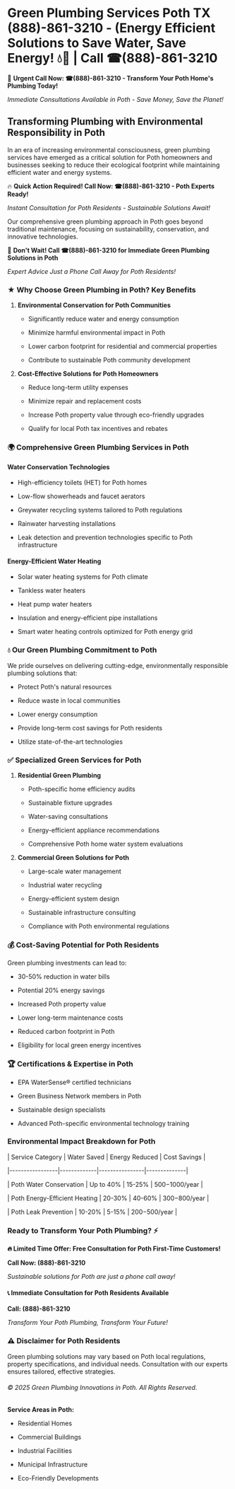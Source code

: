 # Green Plumbing Services Poth TX (888)-861-3210 - (Energy Efficient Solutions to Save Water, Save Energy! 💧🌿 | Call ☎(888)-861-3210

🚨 **Urgent Call Now: ☎(888)-861-3210 - Transform Your Poth Home's Plumbing Today!**
*Immediate Consultations Available in Poth - Save Money, Save the Planet!*

## Transforming Plumbing with Environmental Responsibility in Poth

In an era of increasing environmental consciousness, green plumbing services have emerged as a critical solution for Poth homeowners and businesses seeking to reduce their ecological footprint while maintaining efficient water and energy systems. 

🔥 **Quick Action Required! Call Now: ☎(888)-861-3210 - Poth Experts Ready!**
*Instant Consultation for Poth Residents - Sustainable Solutions Await!*

Our comprehensive green plumbing approach in Poth goes beyond traditional maintenance, focusing on sustainability, conservation, and innovative technologies.

🚨 **Don't Wait! Call ☎(888)-861-3210 for Immediate Green Plumbing Solutions in Poth**
*Expert Advice Just a Phone Call Away for Poth Residents!*

### ★ Why Choose Green Plumbing in Poth? Key Benefits

1. **Environmental Conservation for Poth Communities** 
   - Significantly reduce water and energy consumption
   - Minimize harmful environmental impact in Poth
   - Lower carbon footprint for residential and commercial properties
   - Contribute to sustainable Poth community development

2. **Cost-Effective Solutions for Poth Homeowners** 
   - Reduce long-term utility expenses
   - Minimize repair and replacement costs
   - Increase Poth property value through eco-friendly upgrades
   - Qualify for local Poth tax incentives and rebates

### 🌍 Comprehensive Green Plumbing Services in Poth

#### Water Conservation Technologies
- High-efficiency toilets (HET) for Poth homes
- Low-flow showerheads and faucet aerators
- Greywater recycling systems tailored to Poth regulations
- Rainwater harvesting installations
- Leak detection and prevention technologies specific to Poth infrastructure

#### Energy-Efficient Water Heating
- Solar water heating systems for Poth climate
- Tankless water heaters
- Heat pump water heaters
- Insulation and energy-efficient pipe installations
- Smart water heating controls optimized for Poth energy grid

### 💧 Our Green Plumbing Commitment to Poth

We pride ourselves on delivering cutting-edge, environmentally responsible plumbing solutions that:
- Protect Poth's natural resources
- Reduce waste in local communities
- Lower energy consumption
- Provide long-term cost savings for Poth residents
- Utilize state-of-the-art technologies

### ✅ Specialized Green Services for Poth

1. **Residential Green Plumbing**
   - Poth-specific home efficiency audits
   - Sustainable fixture upgrades
   - Water-saving consultations
   - Energy-efficient appliance recommendations
   - Comprehensive Poth home water system evaluations

2. **Commercial Green Solutions for Poth**
   - Large-scale water management
   - Industrial water recycling
   - Energy-efficient system design
   - Sustainable infrastructure consulting
   - Compliance with Poth environmental regulations

### 💰 Cost-Saving Potential for Poth Residents

Green plumbing investments can lead to:
- 30-50% reduction in water bills
- Potential 20% energy savings
- Increased Poth property value
- Lower long-term maintenance costs
- Reduced carbon footprint in Poth
- Eligibility for local green energy incentives

### 🏆 Certifications & Expertise in Poth

- EPA WaterSense® certified technicians
- Green Business Network members in Poth
- Sustainable design specialists
- Advanced Poth-specific environmental technology training

### Environmental Impact Breakdown for Poth

| Service Category | Water Saved | Energy Reduced | Cost Savings |
|-----------------|-------------|----------------|--------------|
| Poth Water Conservation | Up to 40% | 15-25% | $500-$1000/year |
| Poth Energy-Efficient Heating | 20-30% | 40-60% | $300-$800/year |
| Poth Leak Prevention | 10-20% | 5-15% | $200-$500/year |

### Ready to Transform Your Poth Plumbing? ⚡

**🔥 Limited Time Offer: Free Consultation for Poth First-Time Customers!**

**Call Now: (888)-861-3210**
*Sustainable solutions for Poth are just a phone call away!*

#### 📞 Immediate Consultation for Poth Residents Available

**Call: (888)-861-3210**
*Transform Your Poth Plumbing, Transform Your Future!*

### ⚠️ Disclaimer for Poth Residents

Green plumbing solutions may vary based on Poth local regulations, property specifications, and individual needs. Consultation with our experts ensures tailored, effective strategies.

###### © 2025 Green Plumbing Innovations in Poth. All Rights Reserved.

**Service Areas in Poth:** 
- Residential Homes
- Commercial Buildings
- Industrial Facilities
- Municipal Infrastructure
- Eco-Friendly Developments